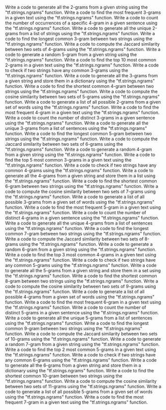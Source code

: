 Write a code to generate all the 2-grams from a given string using the "tf.strings.ngrams" function.
Write a code to find the most frequent 3-grams in a given text using the "tf.strings.ngrams" function.
Write a code to count the number of occurrences of a specific 4-gram in a given sentence using the "tf.strings.ngrams" function.
Write a code to generate all the unique 2-grams from a list of strings using the "tf.strings.ngrams" function.
Write a code to find the longest common 3-gram between two strings using the "tf.strings.ngrams" function.
Write a code to compute the Jaccard similarity between two sets of 4-grams using the "tf.strings.ngrams" function.
Write a code to generate a random 5-gram from a given string using the "tf.strings.ngrams" function.
Write a code to find the top 10 most common 2-grams in a given text using the "tf.strings.ngrams" function.
Write a code to check if two strings have any common 3-grams using the "tf.strings.ngrams" function.
Write a code to generate all the 3-grams from a given string and store them in a dictionary using the "tf.strings.ngrams" function.
Write a code to find the shortest common 4-gram between two strings using the "tf.strings.ngrams" function.
Write a code to compute the cosine similarity between two sets of 5-grams using the "tf.strings.ngrams" function.
Write a code to generate a list of all possible 2-grams from a given set of words using the "tf.strings.ngrams" function.
Write a code to find the most frequent 4-gram in a given text using the "tf.strings.ngrams" function.
Write a code to count the number of distinct 3-grams in a given sentence using the "tf.strings.ngrams" function.
Write a code to generate all the unique 3-grams from a list of sentences using the "tf.strings.ngrams" function.
Write a code to find the longest common 5-gram between two strings using the "tf.strings.ngrams" function.
Write a code to compute the Jaccard similarity between two sets of 6-grams using the "tf.strings.ngrams" function.
Write a code to generate a random 4-gram from a given string using the "tf.strings.ngrams" function.
Write a code to find the top 5 most common 3-grams in a given text using the "tf.strings.ngrams" function.
Write a code to check if two strings have any common 4-grams using the "tf.strings.ngrams" function.
Write a code to generate all the 4-grams from a given string and store them in a list using the "tf.strings.ngrams" function.
Write a code to find the shortest common 6-gram between two strings using the "tf.strings.ngrams" function.
Write a code to compute the cosine similarity between two sets of 7-grams using the "tf.strings.ngrams" function.
Write a code to generate a list of all possible 3-grams from a given set of words using the "tf.strings.ngrams" function.
Write a code to find the most frequent 5-gram in a given text using the "tf.strings.ngrams" function.
Write a code to count the number of distinct 4-grams in a given sentence using the "tf.strings.ngrams" function.
Write a code to generate all the unique 4-grams from a list of sentences using the "tf.strings.ngrams" function.
Write a code to find the longest common 7-gram between two strings using the "tf.strings.ngrams" function.
Write a code to compute the Jaccard similarity between two sets of 8-grams using the "tf.strings.ngrams" function.
Write a code to generate a random 6-gram from a given string using the "tf.strings.ngrams" function.
Write a code to find the top 3 most common 4-grams in a given text using the "tf.strings.ngrams" function.
Write a code to check if two strings have any common 5-grams using the "tf.strings.ngrams" function.
Write a code to generate all the 5-grams from a given string and store them in a set using the "tf.strings.ngrams" function.
Write a code to find the shortest common 8-gram between two strings using the "tf.strings.ngrams" function.
Write a code to compute the cosine similarity between two sets of 9-grams using the "tf.strings.ngrams" function.
Write a code to generate a list of all possible 4-grams from a given set of words using the "tf.strings.ngrams" function.
Write a code to find the most frequent 6-gram in a given text using the "tf.strings.ngrams" function.
Write a code to count the number of distinct 5-grams in a given sentence using the "tf.strings.ngrams" function.
Write a code to generate all the unique 5-grams from a list of sentences using the "tf.strings.ngrams" function.
Write a code to find the longest common 9-gram between two strings using the "tf.strings.ngrams" function.
Write a code to compute the Jaccard similarity between two sets of 10-grams using the "tf.strings.ngrams" function.
Write a code to generate a random 7-gram from a given string using the "tf.strings.ngrams" function.
Write a code to find the top 2 most common 5-grams in a given text using the "tf.strings.ngrams" function.
Write a code to check if two strings have any common 6-grams using the "tf.strings.ngrams" function.
Write a code to generate all the 6-grams from a given string and store them in a dictionary using the "tf.strings.ngrams" function.
Write a code to find the shortest common 10-gram between two strings using the "tf.strings.ngrams" function.
Write a code to compute the cosine similarity between two sets of 11-grams using the "tf.strings.ngrams" function.
Write a code to generate a list of all possible 5-grams from a given set of words using the "tf.strings.ngrams" function.
Write a code to find the most frequent 7-gram in a given text using the "tf.strings.ngrams" function.
